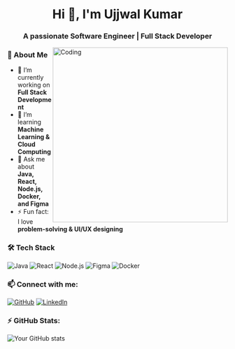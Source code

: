 <h1 align="center">Hi 👋, I'm Ujjwal Kumar</h1>
<h3 align="center">A passionate Software Engineer | Full Stack Developer</h3>

<img align="right" alt="Coding" width="400" src="https://media.giphy.com/media/qgQUggAC3Pfv687qPC/giphy.gif">

### 🚀 About Me
- 🔭 I’m currently working on **Full Stack Development**
- 🌱 I’m learning **Machine Learning & Cloud Computing**
- 💬 Ask me about **Java, React, Node.js, Docker, and Figma**
- ⚡ Fun fact: I love **problem-solving & UI/UX designing**

### 🛠 Tech Stack
![Java](https://img.shields.io/badge/Java-ED8B00?style=for-the-badge&logo=java&logoColor=white)
![React](https://img.shields.io/badge/React-20232A?style=for-the-badge&logo=react&logoColor=61DAFB)
![Node.js](https://img.shields.io/badge/Node.js-43853D?style=for-the-badge&logo=node.js&logoColor=white)
![Figma](https://img.shields.io/badge/Figma-F24E1E?style=for-the-badge&logo=figma&logoColor=white)
![Docker](https://img.shields.io/badge/Docker-2496ED?style=for-the-badge&logo=docker&logoColor=white)

### 📫 Connect with me:
[![GitHub](https://img.shields.io/badge/GitHub-100000?style=for-the-badge&logo=github&logoColor=white)](https://github.com/yourusername)
[![LinkedIn](https://img.shields.io/badge/LinkedIn-0077B5?style=for-the-badge&logo=linkedin&logoColor=white)](https://www.linkedin.com/in/yourlinkedin/)

### ⚡ GitHub Stats:
![Your GitHub stats](https://github-readme-stats.vercel.app/api?username=Ujjwal92425&show_icons=true&theme=tokyonight)
